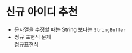 # 신규 아이디 추천

* 문자열을 수정할 때는 String 보다는 `StringBuffer` 
* 정규 표현식 문제  
  [정규표현식](https://coding-factory.tistory.com/529)
